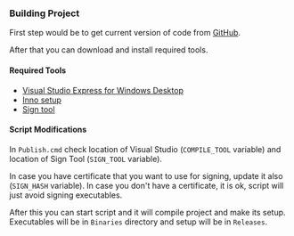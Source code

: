 ### Building Project ###

First step would be to get current version of code from [GitHub](https://github.com/medo64/hamcheck).

After that you can download and install required tools.


#### Required Tools ####

* [Visual Studio Express for Windows Desktop](https://www.visualstudio.com/en-us/products/visual-studio-express-vs.aspx)
* [Inno setup](http://www.jrsoftware.org/isinfo.php)
* [Sign tool](http://msdn.microsoft.com/en-us/library/windows/desktop/aa387764.aspx)


#### Script Modifications ####

In `Publish.cmd` check location of Visual Studio (`COMPILE_TOOL` variable) and
location of Sign Tool (`SIGN_TOOL` variable).

In case you have certificate that you want to use for signing, update it also
(`SIGN_HASH` variable). In case you don't have a certificate, it is ok, script
will just avoid signing executables.

After this you can start script and it will compile project and make its setup.
Executables will be in `Binaries` directory and setup will be in `Releases`.
